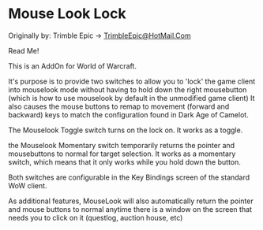 # Mouse Look Lock
Originally by:
Trimble Epic -> TrimbleEpic@HotMail.Com

Read Me!

This is an AddOn for World of Warcraft.

It's purpose is to provide two switches to allow you to 'lock' the game client into mouselook mode without having to hold down the right mousebutton (which is how to use mouselook by default in the unmodified game client)  It also causes the mouse buttons to remap to movement (forward and backward) keys to match the configuration found in Dark Age of Camelot.

The Mouselook Toggle switch turns on the lock on.  It works as a toggle.

the Mouselook Momentary switch temporarily returns the pointer and mousebuttons to normal for target selection.  It works as a momentary switch, which means that it only works while you hold down the button.

Both switches are configurable in the Key Bindings screen of the standard WoW client.

As additional features, MouseLook will also automatically return the pointer and mouse buttons to normal anytime there is a window on the screen that needs you to click on it (questlog, auction house, etc)
